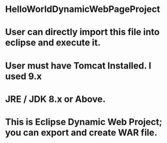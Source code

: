 # HelloWorldDynamicWebPageProject
# User can directly import this file into eclipse and execute it.
# User must have Tomcat Installed. I used 9.x
# JRE / JDK 8.x or Above.
# This is Eclipse Dynamic Web Project; you can export and create WAR file.
